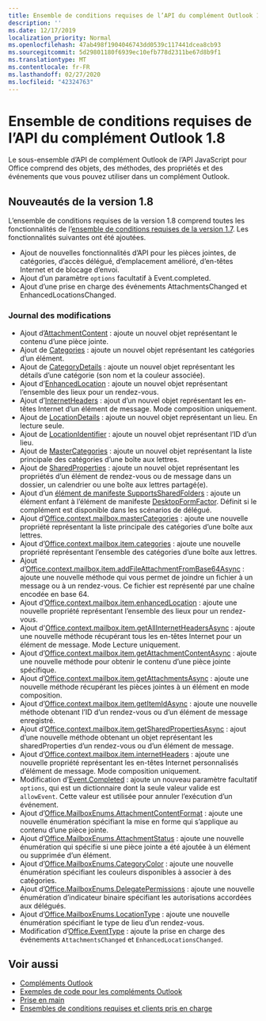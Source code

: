 ```yaml
---
title: Ensemble de conditions requises de l’API du complément Outlook 1.8
description: ''
ms.date: 12/17/2019
localization_priority: Normal
ms.openlocfilehash: 47ab498f1904046743dd0539c117441dcea8cb93
ms.sourcegitcommit: 5d29801180f6939ec10efb778d2311be67d8b9f1
ms.translationtype: MT
ms.contentlocale: fr-FR
ms.lasthandoff: 02/27/2020
ms.locfileid: "42324763"
---
```

# <a name="outlook-add-in-api-requirement-set-18"></a>Ensemble de conditions requises de l’API du complément Outlook 1.8

Le sous-ensemble d’API de complément Outlook de l’API JavaScript pour Office comprend des objets, des méthodes, des propriétés et des événements que vous pouvez utiliser dans un complément Outlook.

## <a name="whats-new-in-18"></a>Nouveautés de la version 1.8

L’ensemble de conditions requises de la version 1.8 comprend toutes les fonctionnalités de l’[ensemble de conditions requises de la version 1.7](../requirement-set-1.7/outlook-requirement-set-1.7.md). Les fonctionnalités suivantes ont été ajoutées.

- Ajout de nouvelles fonctionnalités d’API pour les pièces jointes, de catégories, d’accès délégué, d’emplacement amélioré, d’en-têtes Internet et de blocage d’envoi.
- Ajout d’un paramètre `options` facultatif à Event.completed.
- Ajout d’une prise en charge des événements AttachmentsChanged et EnhancedLocationsChanged.

### <a name="change-log"></a>Journal des modifications

- Ajout d’[AttachmentContent](/javascript/api/outlook/office.attachmentcontent?view=outlook-js-1.8) : ajoute un nouvel objet représentant le contenu d’une pièce jointe.
- Ajout de [Categories](/javascript/api/outlook/office.categories?view=outlook-js-1.8) : ajoute un nouvel objet représentant les catégories d’un élément.
- Ajout de [CategoryDetails](/javascript/api/outlook/office.categorydetails?view=outlook-js-1.8) : ajoute un nouvel objet représentant les détails d’une catégorie (son nom et la couleur associée).
- Ajout d’[EnhancedLocation](/javascript/api/outlook/office.enhancedlocation?view=outlook-js-1.8) : ajoute un nouvel objet représentant l’ensemble des lieux pour un rendez-vous.
- Ajout d’[InternetHeaders](/javascript/api/outlook/office.internetheaders?view=outlook-js-1.8) : ajout d’un nouvel objet représentant les en-têtes Internet d’un élément de message. Mode composition uniquement.
- Ajout de [LocationDetails](/javascript/api/outlook/office.locationdetails?view=outlook-js-1.8) : ajoute un nouvel objet représentant un lieu. En lecture seule.
- Ajout de [LocationIdentifier](/javascript/api/outlook/office.locationidentifier?view=outlook-js-1.8) : ajoute un nouvel objet représentant l’ID d’un lieu.
- Ajout de [MasterCategories](/javascript/api/outlook/office.mastercategories?view=outlook-js-1.8) : ajoute un nouvel objet représentant la liste principale des catégories d’une boîte aux lettres.
- Ajout de [SharedProperties](/javascript/api/outlook/office.sharedproperties?view=outlook-js-1.8) : ajoute un nouvel objet représentant les propriétés d’un élément de rendez-vous ou de message dans un dossier, un calendrier ou une boîte aux lettres partagé(e).
- Ajout d’un [élément de manifeste SupportsSharedFolders](../../manifest/supportssharedfolders.md) : ajoute un élément enfant à l’élément de manifeste [DesktopFormFactor](../../manifest/desktopformfactor.md). Définit si le complément est disponible dans les scénarios de délégué.
- Ajout d’[Office.context.mailbox.masterCategories](office.context.mailbox.md#properties) : ajoute une nouvelle propriété représentant la liste principale des catégories d’une boîte aux lettres.
- Ajout d’[Office.context.mailbox.item.categories](office.context.mailbox.item.md#properties) : ajoute une nouvelle propriété représentant l’ensemble des catégories d’une boîte aux lettres.
- Ajout d’[Office.context.mailbox.item.addFileAttachmentFromBase64Async](office.context.mailbox.item.md#methods) : ajoute une nouvelle méthode qui vous permet de joindre un fichier à un message ou à un rendez-vous. Ce fichier est représenté par une chaîne encodée en base 64.
- Ajout d’[Office.context.mailbox.item.enhancedLocation](office.context.mailbox.item.md#properties) : ajoute une nouvelle propriété représentant l’ensemble des lieux pour un rendez-vous.
- Ajout d'[Office.context.mailbox.item.getAllInternetHeadersAsync](office.context.mailbox.item.md#methods) : ajoute une nouvelle méthode récupérant tous les en-têtes Internet pour un élément de message. Mode Lecture uniquement.
- Ajout d’[Office.context.mailbox.item.getAttachmentContentAsync](office.context.mailbox.item.md#methods) : ajoute une nouvelle méthode pour obtenir le contenu d’une pièce jointe spécifique.
- Ajout d’[Office.context.mailbox.item.getAttachmentsAsync](office.context.mailbox.item.md#methods) : ajoute une nouvelle méthode récupérant les pièces jointes à un élément en mode composition.
- Ajout d’[Office.context.mailbox.item.getItemIdAsync](office.context.mailbox.item.md#methods) : ajoute une nouvelle méthode obtenant l’ID d’un rendez-vous ou d’un élément de message enregistré.
- Ajout d’[Office.context.mailbox.item.getSharedPropertiesAsync](office.context.mailbox.item.md#methods) : ajout d’une nouvelle méthode obtenant un objet représentant les sharedProperties d’un rendez-vous ou d’un élément de message.
- Ajout d’[Office.context.mailbox.item.internetHeaders](office.context.mailbox.item.md#properties) : ajoute une nouvelle propriété représentant les en-têtes Internet personnalisés d’élément de message. Mode composition uniquement.
- Modification d’[Event.Completed](/javascript/api/office/office.addincommands.event#completed-options-) : ajoute un nouveau paramètre facultatif `options`, qui est un dictionnaire dont la seule valeur valide est `allowEvent`. Cette valeur est utilisée pour annuler l’exécution d’un événement.
- Ajout d’[Office.MailboxEnums.AttachmentContentFormat](/javascript/api/outlook/office.mailboxenums.attachmentcontentformat?view=outlook-js-1.8) : ajoute une nouvelle énumération spécifiant la mise en forme qui s’applique au contenu d’une pièce jointe.
- Ajout d’[Office.MailboxEnums.AttachmentStatus](/javascript/api/outlook/office.mailboxenums.attachmentstatus?view=outlook-js-1.8) : ajoute une nouvelle énumération qui spécifie si une pièce jointe a été ajoutée à un élément ou supprimée d’un élément.
- Ajout d’[Office.MailboxEnums.CategoryColor](/javascript/api/outlook/office.mailboxenums.categorycolor?view=outlook-js-1.8) : ajoute une nouvelle énumération spécifiant les couleurs disponibles à associer à des catégories.
- Ajout d’[Office.MailboxEnums.DelegatePermissions](/javascript/api/outlook/office.mailboxenums.delegatepermissions?view=outlook-js-1.8) : ajoute une nouvelle énumération d’indicateur binaire spécifiant les autorisations accordées aux délégués.
- Ajout d’[Office.MailboxEnums.LocationType](/javascript/api/outlook/office.mailboxenums.locationtype?view=outlook-js-1.8) : ajoute une nouvelle énumération spécifiant le type de lieu d’un rendez-vous.
- Modification d’[Office.EventType](/javascript/api/office/office.eventtype) : ajoute la prise en charge des événements `AttachmentsChanged` et `EnhancedLocationsChanged`.

## <a name="see-also"></a>Voir aussi

- [Compléments Outlook](../../../outlook/outlook-add-ins-overview.md)
- [Exemples de code pour les compléments Outlook](https://developer.microsoft.com/outlook/gallery/?filterBy=Outlook,Samples,Add-ins)
- [Prise en main](../../../quickstarts/outlook-quickstart.md)
- [Ensembles de conditions requises et clients pris en charge](../../requirement-sets/outlook-api-requirement-sets.md)
